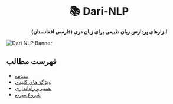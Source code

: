 # <div align="center">📚 Dari-NLP</div>
<div align="center">
<strong>ابزارهای پردازش زبان طبیعی برای زبان دری (فارسی افغانستان)</strong>
</div>

![Dari NLP Banner](https://via.placeholder.com/800x300?text=Dari+NLP+Project)

## فهرست مطالب
- [مقدمه](#مقدمه)
- [ویژگی‌های کلیدی](#ویژگی‌های-کلیدی)
- [نصب و راه‌اندازی](#نصب-و-راه‌اندازی)
- [شروع سریع](#شروع-سریع)
